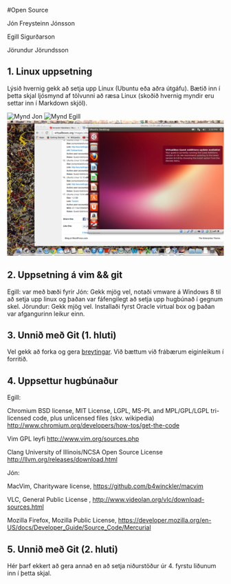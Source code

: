 #Open Source

Jón Freysteinn Jónsson

Egill Sigurðarson

Jörundur Jörundsson

## 1. Linux uppsetning

Lýsið hvernig gekk að setja upp Linux (Ubuntu eða aðra útgáfu). Bætið inn í þetta skjal ljósmynd af tölvunni að ræsa Linux (skoðið hvernig myndir eru settar inn í Markdown skjöl).

![Mynd Jon]()
![Mynd Egill](http://i.imgur.com/Y0vGAOw.jpg?1)
![Mynd Jorundur](/Hand-in/Screenshot.png)


## 2. Uppsetning á vim && git

Egill: var með bæði fyrir
Jón: Gekk mjög vel, notaði vmware á Windows 8 til að setja upp linux og þaðan var fáfengilegt að setja upp hugbúnað í gegnum skel.
Jörundur: Gekk mjög vel. Installaði fyrst Oracle virtual box og þaðan var afgangurinn leikur einn.

## 3. Unnið með Git (1. hluti)

Vel gekk að forka og gera [breytingar](https://github.com/egillsig/INTOPrufa). Við bættum við frábærum eiginleikum í forritið.


## 4. Uppsettur hugbúnaður

Egill:

Chromium 
BSD license, MIT License, LGPL, MS-PL and MPL/GPL/LGPL tri-licensed code, plus unlicensed files (skv. wikipedia)
http://www.chromium.org/developers/how-tos/get-the-code

Vim
GPL leyfi
http://www.vim.org/sources.php

Clang
University of Illinois/NCSA Open Source License
http://llvm.org/releases/download.html

Jón:

MacVim, Charityware license, https://github.com/b4winckler/macvim

VLC, General Public License , http://www.videolan.org/vlc/download-sources.html

Mozilla Firefox, Mozilla Public License, https://developer.mozilla.org/en-US/docs/Developer_Guide/Source_Code/Mercurial

## 5. Unnið með Git (2. hluti)

Hér þarf ekkert að gera annað en að setja niðurstöður úr 4. fyrstu liðunum inn í þetta skjal.
